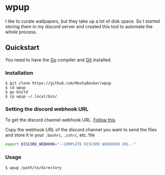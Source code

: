 # wpup

I like to curate wallpapers, but they take up a lot of disk space. So I started storing them in my discord server and created this tool to automate the whole process.

## Quickstart

You need to have the [Go](https://go.dev/doc/install) compiler and [Git](https://git-scm.com/book/en/v2/Getting-Started-Installing-Git) installed.


### Installation

```console
$ git clone https://github.com/MashyBasker/wpup
$ cd wpup
$ go build
$ cp wpup ~/.local/bin/
```

### Setting the discord webhook URL

To get the discord channel webhook URL. [Follow this](https://support.discord.com/hc/en-us/articles/228383668-Intro-to-WebhooksME)

Copy the webhook URL of the discord channel you want to send the files and store it in your `.bashrc`, `.zshrc`, etc. file

```bash
export DISCORD_WEBHOOK="--COMPLETE DISCORD WEBHOOOK URL--"
```

### Usage

```console
$ wpup /path/to/directory
```
